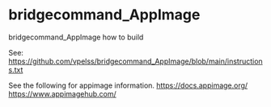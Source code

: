 # bridgecommand_AppImage
bridgecommand_AppImage how to build

See:
https://github.com/vpelss/bridgecommand_AppImage/blob/main/instructions.txt

See the following for appimage information.
https://docs.appimage.org/
https://www.appimagehub.com/




